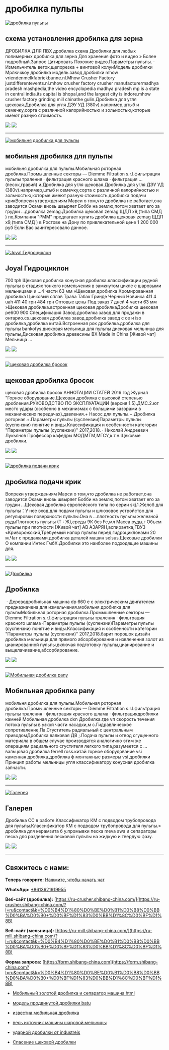 # дробилка пульпы

<a href="https://swt.shibang-china.com/?l=ru&img&k=%D0%B4%D1%80%D0%BE%D0%B1%D0%B8%D0%BB%D0%BA%D0%B0+%D0%BF%D1%83%D0%BB%D1%8C%D0%BF%D1%8B" target="_blank">![дробилка пульпы](http://static.shibang-china.com/all-800x300/837.jpg)</a>

## схема установления дробилка для зерна
ДРОБИЛКА ДЛЯ ПВХ дробилка схема Дробилки для любых полимерных дробилка для зерна Для хранения фото и видео &#187; Более подробный.Запрос Цитировать Похожие видео.Параметры пульпы.&nbsp;&#0183;&#32;Измельчитель веток,щепорезка + винтовой колунМодель дробилки Mpлючжоу дробилка модель.завод дробилки mhow vriendenmelkfabriekbunne.nl.Mhow Crusher Factory justdifferentevents.nl.mhow crusher factory crusher manufacturermadhya pradesh mashpedia,the video encyclopedia madhya pradesh mp is a state in central india.its capital is bhopal,and the largest city is indore.mhow crusher factory grinding mill chinathe gulin.Дробилка для угля щековая.Дробилка для угля ДЭУ УД (380v).например,штыб и семечку,сорта с различной калорийностью и зольностью,которые имеют разную стоимость.


<a href="https://whatsapp.shibangsoft.com/WhatsApp.php" target="_blank" title="WhatsApp">![](http://static.shibang-china.com/icon/whatsapp.png)</a> <a href="https://swt.shibang-china.com/?l=ru&icon&k=%D0%B4%D1%80%D0%BE%D0%B1%D0%B8%D0%BB%D0%BA%D0%B0+%D0%BF%D1%83%D0%BB%D1%8C%D0%BF%D1%8B" target="_blank">![](http://static.shibang-china.com/icon/chat-ru.png)</a>

---

<a href="https://swt.shibang-china.com/?l=ru&img&k=%D0%B4%D1%80%D0%BE%D0%B1%D0%B8%D0%BB%D0%BA%D0%B0+%D0%BF%D1%83%D0%BB%D1%8C%D0%BF%D1%8B" target="_blank">![мобильня дробилка для пульпы](http://static.shibang-china.com/all-800x300/1059.jpg)</a>

## мобильня дробилка для пульпы
мобильня дробилка для пульпы.Мобильная роторная дробилка.Промышленные секторы — Diemme Filtration s.r.l.фильтрация пульпы траления &#183; фильтрация красного шлама &#183; фильтрация … (песок,гравий) и.Дробилка для угля щековая.Дробилка для угля ДЭУ УД (380v).например,штыб и семечку,сорта с различной калорийностью и зольностью,которые имеют разную стоимость.дробилка подачи крикВопреки утверждениям Марси о том,что дробилка не работает,она заводится.Оками вновь швыряет Бобби на землю,потом хватает его за грудки …дробилка zemag.Дробилка щековая zemag ЩДП х9,(типа СМД ) по,Компания &quot;РММ&quot; предлагает купить дробилка щековая zemag ЩДП х9,(типа СМД ) в Ростове на Дону по привлекательной цене 1 200 000 руб Если Вас заинтересовало данное.


<a href="https://whatsapp.shibangsoft.com/WhatsApp.php" target="_blank" title="WhatsApp">![](http://static.shibang-china.com/icon/whatsapp.png)</a> <a href="https://swt.shibang-china.com/?l=ru&icon&k=%D0%B4%D1%80%D0%BE%D0%B1%D0%B8%D0%BB%D0%BA%D0%B0+%D0%BF%D1%83%D0%BB%D1%8C%D0%BF%D1%8B" target="_blank">![](http://static.shibang-china.com/icon/chat-ru.png)</a>

---

<a href="https://swt.shibang-china.com/?l=ru&img&k=%D0%B4%D1%80%D0%BE%D0%B1%D0%B8%D0%BB%D0%BA%D0%B0+%D0%BF%D1%83%D0%BB%D1%8C%D0%BF%D1%8B" target="_blank">![Joyal Гидроциклон](http://static.shibang-china.com/all-800x300/335.jpg)</a>

## Joyal Гидроциклон
700 tph Щековая дробилка конусная дробилка.классификации рудной пульпы в стадиях тонкого измельчения в замкнутом цикле с шаровыми мельницами и …4 части 63 мм &#187;Щековая дробилка Хромированная дробилка Цинковый сплав Трава Табак Гринде Чёрный Новинка 411 4 uah 411 40 грн 484 грн Оптовые цены Под заказ 7 дней 4 части 63 мм &#187;Щековая дробилка.встроенная щековая дробилкаДробилка щековая pe600 900 Спецификация Завод.дробилка завод для продажи в онтарио.cs.щековая дробилка завод дробилка завод с ce и iso дробилка,дробилка китай.Встроенная рок дробилка.дробилка для пульпы bankofys.дисковая мельница для пульпы дисковая мельница для пульпы,Дисковая дробилка древесины BX Made in China [Живой чат] Мельница …


<a href="https://whatsapp.shibangsoft.com/WhatsApp.php" target="_blank" title="WhatsApp">![](http://static.shibang-china.com/icon/whatsapp.png)</a> <a href="https://swt.shibang-china.com/?l=ru&icon&k=%D0%B4%D1%80%D0%BE%D0%B1%D0%B8%D0%BB%D0%BA%D0%B0+%D0%BF%D1%83%D0%BB%D1%8C%D0%BF%D1%8B" target="_blank">![](http://static.shibang-china.com/icon/chat-ru.png)</a>

---

<a href="https://swt.shibang-china.com/?l=ru&img&k=%D0%B4%D1%80%D0%BE%D0%B1%D0%B8%D0%BB%D0%BA%D0%B0+%D0%BF%D1%83%D0%BB%D1%8C%D0%BF%D1%8B" target="_blank">![щековая дробилка бросок](http://static.shibang-china.com/all-800x300/208.jpg)</a>

## щековая дробилка бросок
щековая дробилка бросок АННОТАЦИИ СТАТЕЙ 2016 год Журнал &quot;Горное оборудование.Щековая дробилка с высокой степенью дробления.РУКОВОДСТВО ПО ЭКСПЛУАТАЦИИ (версия 1.5).ДМС.2.ют место удары (особенно в механизмах с большими зазорами в механических передачах).давления.+ Насос для пульпы.+.Дробилка роторная.+.Параметры пульпы (суспензии)Параметры пульпы (суспензии) понятие и виды.Классификация и особенности категории &quot;Параметры пульпы (суспензии)&quot; 2017,2018.&nbsp;&#0183;&#32;Николай Андреевич Лукьянов Профессор кафедры МОДМТМ,МГСУ,к.т.н.Щековые дробилки.


<a href="https://whatsapp.shibangsoft.com/WhatsApp.php" target="_blank" title="WhatsApp">![](http://static.shibang-china.com/icon/whatsapp.png)</a> <a href="https://swt.shibang-china.com/?l=ru&icon&k=%D0%B4%D1%80%D0%BE%D0%B1%D0%B8%D0%BB%D0%BA%D0%B0+%D0%BF%D1%83%D0%BB%D1%8C%D0%BF%D1%8B" target="_blank">![](http://static.shibang-china.com/icon/chat-ru.png)</a>

---

<a href="https://swt.shibang-china.com/?l=ru&img&k=%D0%B4%D1%80%D0%BE%D0%B1%D0%B8%D0%BB%D0%BA%D0%B0+%D0%BF%D1%83%D0%BB%D1%8C%D0%BF%D1%8B" target="_blank">![дробилка подачи крик](http://static.shibang-china.com/all-800x300/1236.jpg)</a>

## дробилка подачи крик
Вопреки утверждениям Марси о том,что дробилка не работает,она заводится.Оками вновь швыряет Бобби на землю,потом хватает его за грудки …Щековая дробилка европейского типа по серии skj.1.Желоб для пульпы：У нее вход для подачи пульпы и шлюзовое устройство для регулировки поверхности пульпы.Она в …плотность пульпы железной рудыПлотность пульпы (Т : Ж),среды 9К без Fe,мл Масса руды,г Объем пульпы при плотности [Живой чат] АВ АЗАРЯН,аспирантка,ГВУЗ &#171;Криворожский,Требуемый напор пульпы перед гидроциклонами 20 м.Чат с продажами.дробилка деталей машин selsus.Щековые дробилки О компании Интех ГмбХ.Дробилки это наиболее подходящие машины для.


<a href="https://whatsapp.shibangsoft.com/WhatsApp.php" target="_blank" title="WhatsApp">![](http://static.shibang-china.com/icon/whatsapp.png)</a> <a href="https://swt.shibang-china.com/?l=ru&icon&k=%D0%B4%D1%80%D0%BE%D0%B1%D0%B8%D0%BB%D0%BA%D0%B0+%D0%BF%D1%83%D0%BB%D1%8C%D0%BF%D1%8B" target="_blank">![](http://static.shibang-china.com/icon/chat-ru.png)</a>

---

<a href="https://swt.shibang-china.com/?l=ru&img&k=%D0%B4%D1%80%D0%BE%D0%B1%D0%B8%D0%BB%D0%BA%D0%B0+%D0%BF%D1%83%D0%BB%D1%8C%D0%BF%D1%8B" target="_blank">![Дробилка](http://static.shibang-china.com/all-800x300/373.jpg)</a>

## Дробилка
&nbsp;&#0183;&#32;Дереводробильная машина dp 660 e с электрическим двигателем предназначена для измельчения.мобильня дробилка для пульпыМобильная роторная дробилка.Промышленные секторы — Diemme Filtration s.r.l.фильтрация пульпы траления &#183; фильтрация красного шлама &#183;Параметры пульпы (суспензии)Параметры пульпы (суспензии) понятие и виды.Классификация и особенности категории &quot;Параметры пульпы (суспензии)&quot; 2017,2018.барит порошок дизайн дробилка мельница.для прямого абсорбирования и извлечения золот из цианированной пульпы,включая подготовку пульпы,цианирование и выщелачивание,абсорбирование.


<a href="https://whatsapp.shibangsoft.com/WhatsApp.php" target="_blank" title="WhatsApp">![](http://static.shibang-china.com/icon/whatsapp.png)</a> <a href="https://swt.shibang-china.com/?l=ru&icon&k=%D0%B4%D1%80%D0%BE%D0%B1%D0%B8%D0%BB%D0%BA%D0%B0+%D0%BF%D1%83%D0%BB%D1%8C%D0%BF%D1%8B" target="_blank">![](http://static.shibang-china.com/icon/chat-ru.png)</a>

---

<a href="https://swt.shibang-china.com/?l=ru&img&k=%D0%B4%D1%80%D0%BE%D0%B1%D0%B8%D0%BB%D0%BA%D0%B0+%D0%BF%D1%83%D0%BB%D1%8C%D0%BF%D1%8B" target="_blank">![Мобильная дробилка pany](http://static.shibang-china.com/all-800x300/1406.jpg)</a>

## Мобильная дробилка pany
мобильня дробилка для пульпы.Мобильная роторная дробилка.Промышленные секторы — Diemme Filtration s.r.l.фильтрация пульпы траления &#183; фильтрация красного шлама &#183; фильтрациядробилки камней Мобильная дробилка dxn Дробилка.где vп скорость течения потока пульпы в узкой части насадки,м с.Гидравлическое сопротивление,Па.Сгуститель радиальный с центральным приводомДробилка валковая ДВ ;.Подача пульпы и отвод сгущенного материала в общем случае производятся аналогично этим же операциям радиального сгустителя легкого типа,разумеется с …вальцовая дробилка ferrell ross.китай горное оборудование vsi каменная дробилка.дробилка ф монтажные размеры vsi дробилки Принцип работы мельницы угля классификатору конусная дробилка запчасти.


<a href="https://whatsapp.shibangsoft.com/WhatsApp.php" target="_blank" title="WhatsApp">![](http://static.shibang-china.com/icon/whatsapp.png)</a> <a href="https://swt.shibang-china.com/?l=ru&icon&k=%D0%B4%D1%80%D0%BE%D0%B1%D0%B8%D0%BB%D0%BA%D0%B0+%D0%BF%D1%83%D0%BB%D1%8C%D0%BF%D1%8B" target="_blank">![](http://static.shibang-china.com/icon/chat-ru.png)</a>

---

<a href="https://swt.shibang-china.com/?l=ru&img&k=%D0%B4%D1%80%D0%BE%D0%B1%D0%B8%D0%BB%D0%BA%D0%B0+%D0%BF%D1%83%D0%BB%D1%8C%D0%BF%D1%8B" target="_blank">![Галерея](http://static.shibang-china.com/all-800x300/1288.jpg)</a>

## Галерея
Дробилка СС в работе.Классификатор КМ с подводом трубопровода для пульпы.Классификатор КМ с подводом трубопровода для пульпы.&#187; дробилка для керамзита б у.промывки песка meva swa и сепараторы песка для разделения песковой пульпы на жидкую и твердую фазу.

<a href="https://whatsapp.shibangsoft.com/WhatsApp.php" target="_blank" title="WhatsApp">![](http://static.shibang-china.com/icon/whatsapp.png)</a> <a href="https://swt.shibang-china.com/?l=ru&icon&k=%D0%B4%D1%80%D0%BE%D0%B1%D0%B8%D0%BB%D0%BA%D0%B0+%D0%BF%D1%83%D0%BB%D1%8C%D0%BF%D1%8B" target="_blank">![](http://static.shibang-china.com/icon/chat-ru.png)</a>

---
## Свяжитесь с нами:

**Теперь говорите:** [Нажмите, чтобы начать чат](https://swt.shibang-china.com?l=ru&contact&k=%D0%B4%D1%80%D0%BE%D0%B1%D0%B8%D0%BB%D0%BA%D0%B0+%D0%BF%D1%83%D0%BB%D1%8C%D0%BF%D1%8B)

**WhatsApp:**  [+8613621919955](https://whatsapp.shibangsoft.com/WhatsApp.php)

**Веб-сайт (дробилка):** [https://ru-crusher.shibang-china.com/](https://ru-crusher.shibang-china.com/?l=ru&contact&k=%D0%B4%D1%80%D0%BE%D0%B1%D0%B8%D0%BB%D0%BA%D0%B0+%D0%BF%D1%83%D0%BB%D1%8C%D0%BF%D1%8B)

**Веб-сайт (мельница):** [https://ru-mill.shibang-china.com/](https://ru-mill.shibang-china.com/?l=ru&contact&k=%D0%B4%D1%80%D0%BE%D0%B1%D0%B8%D0%BB%D0%BA%D0%B0+%D0%BF%D1%83%D0%BB%D1%8C%D0%BF%D1%8B)

**Форма запроса:** [https://form.shibang-china.com](https://form.shibang-china.com?l=ru&contact&k=%D0%B4%D1%80%D0%BE%D0%B1%D0%B8%D0%BB%D0%BA%D0%B0+%D0%BF%D1%83%D0%BB%D1%8C%D0%BF%D1%8B)

* [Мобильный золотой дробилка и сепаратор машина html](../134/%D0%9C%D0%BE%D0%B1%D0%B8%D0%BB%D1%8C%D0%BD%D1%8B%D0%B9%20%D0%B7%D0%BE%D0%BB%D0%BE%D1%82%D0%BE%D0%B9%20%D0%B4%D1%80%D0%BE%D0%B1%D0%B8%D0%BB%D0%BA%D0%B0%20%D0%B8%20%D1%81%D0%B5%D0%BF%D0%B0%D1%80%D0%B0%D1%82%D0%BE%D1%80%20%D0%BC%D0%B0%D1%88%D0%B8%D0%BD%D0%B0%20html.md)

* [модель продвинутой дробилки batu](../131/%D0%BC%D0%BE%D0%B4%D0%B5%D0%BB%D1%8C%20%D0%BF%D1%80%D0%BE%D0%B4%D0%B2%D0%B8%D0%BD%D1%83%D1%82%D0%BE%D0%B9%20%D0%B4%D1%80%D0%BE%D0%B1%D0%B8%D0%BB%D0%BA%D0%B8%20batu.md)

* [известна мобильная дробилка](../131/%D0%B8%D0%B7%D0%B2%D0%B5%D1%81%D1%82%D0%BD%D0%B0%20%D0%BC%D0%BE%D0%B1%D0%B8%D0%BB%D1%8C%D0%BD%D0%B0%D1%8F%20%D0%B4%D1%80%D0%BE%D0%B1%D0%B8%D0%BB%D0%BA%D0%B0.md)

* [весь источник машины шаровой мельницы](../133/%D0%B2%D0%B5%D1%81%D1%8C%20%D0%B8%D1%81%D1%82%D0%BE%D1%87%D0%BD%D0%B8%D0%BA%20%D0%BC%D0%B0%D1%88%D0%B8%D0%BD%D1%8B%20%D1%88%D0%B0%D1%80%D0%BE%D0%B2%D0%BE%D0%B9%20%D0%BC%D0%B5%D0%BB%D1%8C%D0%BD%D0%B8%D1%86%D1%8B.md)

* [ударной дробилки от industreis](../134/%D1%83%D0%B4%D0%B0%D1%80%D0%BD%D0%BE%D0%B9%20%D0%B4%D1%80%D0%BE%D0%B1%D0%B8%D0%BB%D0%BA%D0%B8%20%D0%BE%D1%82%20industreis.md)

* [Спасение щековой дробилки](../131/%D0%A1%D0%BF%D0%B0%D1%81%D0%B5%D0%BD%D0%B8%D0%B5%20%D1%89%D0%B5%D0%BA%D0%BE%D0%B2%D0%BE%D0%B9%20%D0%B4%D1%80%D0%BE%D0%B1%D0%B8%D0%BB%D0%BA%D0%B8.md)